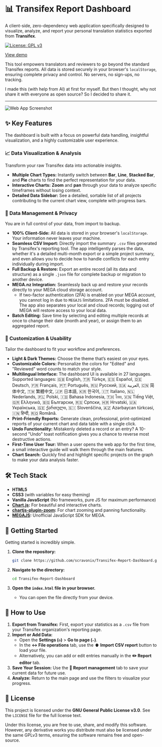 # 📊 Transifex Report Dashboard

A client-side, zero-dependency web application specifically designed to visualize, analyze, and report your personal translation statistics exported from **Transifex**.

[![License: GPL v3](https://img.shields.io/badge/License-GPLv3-blue.svg)](https://www.gnu.org/licenses/gpl-3.0)

[View demo](https://scravonix.github.io/Transifex-Report-Dashboard/)

This tool empowers translators and reviewers to go beyond the standard Transifex reports. All data is stored securely in your browser's `localStorage`, ensuring complete privacy and control. No servers, no sign-ups, no tracking.

I made this (with help from AI) at first for myself. But then I thought, why not share it with everyone as open source? So I decided to share it.

[//]: # "(IMPORTANT: Replace the URL below with a link to your live demo if you host it on GitHub Pages, Netlify, etc.)"

---

![Web App Screenshot](https://i.imgur.com/Bbd5ATt.png)

## ✨ Key Features

The dashboard is built with a focus on powerful data handling, insightful visualization, and a highly customizable user experience.

### 📈 Data Visualization & Analysis

Transform your raw Transifex data into actionable insights.
- **Multiple Chart Types:** Instantly switch between **Bar**, **Line**, **Stacked Bar**, and **Pie** charts to find the perfect representation for your data.
- **Interactive Charts:** **Zoom** and **pan** through your data to analyze specific timeframes without losing context.
- **Detailed Data Sidebar:** See a detailed, sortable list of all projects contributing to the current chart view, complete with progress bars.

### 📂 Data Management & Privacy

You are in full control of your data, from import to backup.
- **100% Client-Side:** All data is stored in your browser's `localStorage`. Your information never leaves your machine.
- **Seamless CSV Import:** Directly import the summary `.csv` files generated by Transifex's reporting tool. The app intelligently parses the data, whether it's a detailed multi-month export or a simple project summary, and even allows you to decide how to handle conflicts for each entry individually during import.
- **Full Backup & Restore:** Export an entire record (all its data and structure) as a single `.json` file for complete backup or migration to another device.
- **MEGA.nz Integration:** Seamlessly back up and restore your records directly to your MEGA cloud storage account.
  - If two-factor authentication (2FA) is enabled on your MEGA account, you cannot log in due to `MEGAJS` limitations. 2FA must be disabled. The app also separates your local and cloud records; logging out of MEGA will restore access to your local data.
- **Batch Editing:** Save time by selecting and editing multiple records at once to change their date (month and year), or assign them to an aggregated report.

### 🎨 Customization & Usability

Tailor the dashboard to fit your workflow and preferences.
- **Light & Dark Themes:** Choose the theme that’s easiest on your eyes.
- **Customizable Colors:** Personalize the colors for "Edited" and "Reviewed" word counts to match your style.
- **Multilingual Interface:** The dashboard UI is available in 27 languages. Supported languages: 
  🇬🇧 English, 🇹🇷 Türkçe, 🇪🇸 Español, 🇩🇪 Deutsch, 🇫🇷 Français, 🇵🇹 Português, 🇷🇺 Русский, 🇸🇦 العربية, 🇨🇳 简体中文, 🇹🇼 繁體中文, 🇯🇵 日本語, 🇰🇷 한국어, 🇮🇹 Italiano, 🇳🇱 Nederlands, 🇵🇱 Polski, 🇮🇩 Bahasa Indonesia, 🇹🇭 ไทย, 🇻🇳 Tiếng Việt, 🇬🇷 Ελληνικά, 🇧🇬 Български, 🇷🇸 Српски, 🇭🇷 Hrvatski, 🇺🇦 Українська, 🇬🇪 ქართული, 🇸🇮 Slovenščina, 🇦🇿 Azərbaycan türkcəsi, 🇮🇳 हिन्दी, 🇷🇴 Română.
- **Print-Friendly Reports:** Generate clean, professional, print-optimized reports of your current chart and data table with a single click.
- **Undo Functionality:** Mistakenly deleted a record or an entry? A 10-second "Undo" toast notification gives you a chance to reverse most destructive actions.
- **First-Time User Tour:** When a user opens the web app for the first time, a small interactive guide will walk them through the main features.
- **Chart Search:** Quickly find and highlight specific projects on the graph to make your data analysis faster.

## 🛠️ Tech Stack

- **HTML5**
- **CSS3** (with variables for easy theming)
- **Vanilla JavaScript** (No frameworks, pure JS for maximum performance)
- **[Chart.js](https://www.chartjs.org/):** For beautiful and interactive charts.
- **[chartjs-plugin-zoom](https://www.chartjs.org/chartjs-plugin-zoom/):** For chart zooming and panning functionality.
- **[MEGAJS](https://mega.js.org/):** Unofficial JavaScript SDK for MEGA.

## 🚀 Getting Started

Getting started is incredibly simple.

1.  **Clone the repository:**
    ```bash
    git clone https://github.com/scravonix/Transifex-Report-Dashboard.git
    ```

2.  **Navigate to the directory:**
    ```bash
    cd Transifex-Report-Dashboard
    ```

3.  **Open the `index.html` file in your browser.**
    - You can open the file directly from your device.

## 📖 How to Use

1.  **Export from Transifex:** First, export your statistics as a `.csv` file from your Transifex organization's reporting page.
2.  **Import or Add Data:**
    - Open the **Settings (`⚙️`)** > **Go to page (`✏️`)**.
    - In the **↔️ File operations** tab, use the **⬆️ Import CSV report** button to load your file.
    - Alternatively, you can add or edit entries manually in the **✏️ Report editor** tab.
3.  **Save Your Session:** Use the **📂 Report management** tab to save your current data for future use.
4.  **Analyze:** Return to the main page and use the filters to visualize your progress.

## 📄 License

This project is licensed under the **GNU General Public License v3.0**. See the `LICENSE` file for the full license text.

Under this license, you are free to use, share, and modify this software. However, any derivative works you distribute must also be licensed under the same GPLv3 terms, ensuring the software remains free and open-source.
